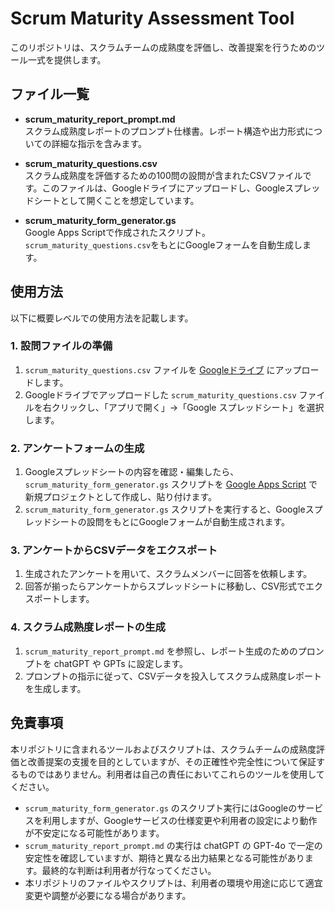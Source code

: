 # Scrum Maturity Assessment Tool

このリポジトリは、スクラムチームの成熟度を評価し、改善提案を行うためのツール一式を提供します。

## ファイル一覧

- **scrum_maturity_report_prompt.md**  
  スクラム成熟度レポートのプロンプト仕様書。レポート構造や出力形式についての詳細な指示を含みます。

- **scrum_maturity_questions.csv**  
  スクラム成熟度を評価するための100問の設問が含まれたCSVファイルです。このファイルは、Googleドライブにアップロードし、Googleスプレッドシートとして開くことを想定しています。

- **scrum_maturity_form_generator.gs**  
  Google Apps Scriptで作成されたスクリプト。`scrum_maturity_questions.csv`をもとにGoogleフォームを自動生成します。

## 使用方法

以下に概要レベルでの使用方法を記載します。

### 1. 設問ファイルの準備

1. `scrum_maturity_questions.csv` ファイルを [Googleドライブ](https://drive.google.com/) にアップロードします。
2. Googleドライブでアップロードした `scrum_maturity_questions.csv` ファイルを右クリックし、「アプリで開く」→「Google スプレッドシート」を選択します。

### 2. アンケートフォームの生成

1. Googleスプレッドシートの内容を確認・編集したら、`scrum_maturity_form_generator.gs` スクリプトを [Google Apps Script](https://script.google.com/) で新規プロジェクトとして作成し、貼り付けます。
2. `scrum_maturity_form_generator.gs` スクリプトを実行すると、Googleスプレッドシートの設問をもとにGoogleフォームが自動生成されます。

### 3. アンケートからCSVデータをエクスポート

1. 生成されたアンケートを用いて、スクラムメンバーに回答を依頼します。
2. 回答が揃ったらアンケートからスプレッドシートに移動し、CSV形式でエクスポートします。

### 4. スクラム成熟度レポートの生成

1. `scrum_maturity_report_prompt.md` を参照し、レポート生成のためのプロンプトを chatGPT や GPTs に設定します。
2. プロンプトの指示に従って、CSVデータを投入してスクラム成熟度レポートを生成します。

## 免責事項

本リポジトリに含まれるツールおよびスクリプトは、スクラムチームの成熟度評価と改善提案の支援を目的としていますが、その正確性や完全性について保証するものではありません。利用者は自己の責任においてこれらのツールを使用してください。

- `scrum_maturity_form_generator.gs` のスクリプト実行にはGoogleのサービスを利用しますが、Googleサービスの仕様変更や利用者の設定により動作が不安定になる可能性があります。
- `scrum_maturity_report_prompt.md` の実行は chatGPT の GPT-4o で一定の安定性を確認していますが、期待と異なる出力結果となる可能性があります。最終的な判断は利用者が行なってください。
- 本リポジトリのファイルやスクリプトは、利用者の環境や用途に応じて適宜変更や調整が必要になる場合があります。
